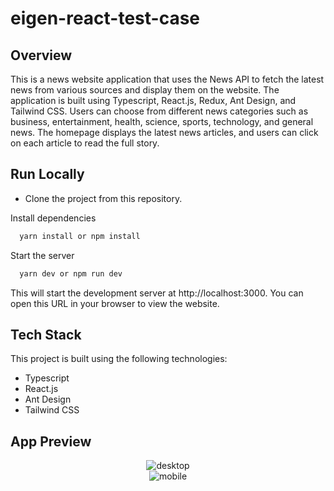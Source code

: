 # eigen-react-test-case

## Overview

This is a news website application that uses the News API to fetch the latest news from various sources and display them on the website. The application is built using Typescript, React.js, Redux, Ant Design, and Tailwind CSS.
Users can choose from different news categories such as business, entertainment, health, science, sports, technology, and general news. The homepage displays the latest news articles, and users can click on each article to read the full story.
    
## Run Locally

- Clone the project from this repository.


Install dependencies

```bash
  yarn install or npm install
```

Start the server

```bash
  yarn dev or npm run dev
```

This will start the development server at http://localhost:3000. You can open this URL in your browser to view the website.

## Tech Stack

This project is built using the following technologies:

- Typescript
- React.js
- Ant Design
- Tailwind CSS

## App Preview

<div align="center">
  <img src="https://github.com/irfanfitriandi/eigen-react-test-case/blob/main/react/public/desktop.gif" alt="desktop" />
  <br/>
  <img src="https://github.com/irfanfitriandi/eigen-react-test-case/blob/main/react/public/mobile.gif" alt="mobile" />
</div>

